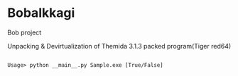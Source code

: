 # Bobalkkagi
Bob project

Unpacking & Devirtualization of Themida 3.1.3 packed program(Tiger red64)


```

Usage> python __main__.py Sample.exe [True/False]

```

